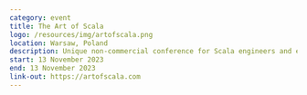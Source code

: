 ```yaml
---
category: event
title: The Art of Scala
logo: /resources/img/artofscala.png
location: Warsaw, Poland
description: Unique non-commercial conference for Scala engineers and enthusiasts.
start: 13 November 2023
end: 13 November 2023
link-out: https://artofscala.com
---
```


